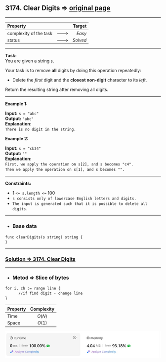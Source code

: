 ## 3174. Clear Digits => [original page](https://leetcode.com/problems/clear-digits/description/ "https://leetcode.com/problems/clear-digits/description/")

---
| Property                |      |   Target |              
|:------------------------|:----:|---------:|
| complexity of the task  | ---> |   _Easy_ |
| status                  | ---> | _Solved_ |

---
**Task:**  
You are given a string `s`.

Your task is to remove **all** digits by doing this operation repeatedly:

   * Delete the _first_ digit and the **closest non-digit** character to its _left_.

Return the resulting string after removing all digits.

---
**Example 1:**

**Input:** `s = "abc"`  
**Output:** `"abc"`  
**Explanation:**  
`There is no digit in the string.`  

**Example 2:**

**Input:** `s = "cb34"`  
**Output:** `""`  
**Explanation:**  
`First, we apply the operation on s[2], and s becomes "c4".`  
`Then we apply the operation on s[1], and s becomes "".`  

---
**Constraints:**

   * $1$ `<= s.length <=` $100$
   * `s consists only of lowercase English letters and digits.`
   * `The input is generated such that it is possible to delete all digits.`
 
---
* ### Base data

```Golang
func clearDigits(s string) string {
}
```

---
### [Solution => 3174. Clear Digits](https://github.com/Ekvo/Leetcode-problems/blob/main/Leetcode-Problems-List/3174-Clear-Digits/leetcodethreeonesevenfour.go "https://github.com/Ekvo/Leetcode-problems/blob/main/Leetcode-Problems-List/3174-Clear-Digits/leetcodethreeonesevenfour.go")

---
* ### Metod => Slice of bytes
```Golang
for i, ch := range line {
      //if find digit - change line		
}
```
| Property | Complexity |              
|:---------|:----------:|
| Time     |   $O(N)$   |
| Space    |   $O(1)$   |

![submit](https://github.com/Ekvo/Leetcode-problems/blob/main/Leetcode-Problems-Submit-Screenshots/3174_Clear_Digits.jpg)
